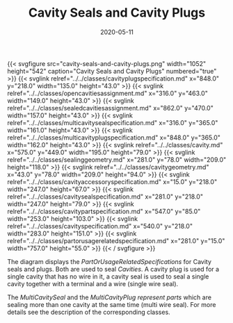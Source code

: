 ﻿---
title: Cavity Seals and Cavity Plugs
toc: false
type: specs
layout: diagram
date: "2020-05-11"
draft: false
specification: VEC
version: 1.2.0
documentType: "Recommendation"
elementType: Diagram
classes:
  - CavityPlugSpecification
  - OpenCavitiesAssignment
  - SealedCavitiesAssignment
  - MultiCavitySealSpecification
  - MultiCavityPlugSpecification
  - Cavity
  - SealingGeometry
  - CavityGeometry
  - CavityAccessorySpecification
  - CavitySealSpecification
  - CavityPartSpecification
  - CavitySpecification
  - PartOrUsageRelatedSpecification
menu:
  VEC-1.2.0:    
    parent: component-characteristics
    identifier: component-characteristics/cavity-seals-and-cavity-plugs
    weight: 1005007 

# Prev/next pager order (if `docs_section_pager` enabled in `params.toml`)
weight: 1005007
---
{{< svgfigure src="cavity-seals-and-cavity-plugs.png" width="1052" height="542" caption="Cavity Seals and Cavity Plugs" numbered="true" >}}
  {{< svglink relref="../../classes/cavityplugspecification.md" x="848.0" y="218.0" width="135.0" height="43.0" >}}
  {{< svglink relref="../../classes/opencavitiesassignment.md" x="316.0" y="463.0" width="149.0" height="43.0" >}}
  {{< svglink relref="../../classes/sealedcavitiesassignment.md" x="862.0" y="470.0" width="157.0" height="43.0" >}}
  {{< svglink relref="../../classes/multicavitysealspecification.md" x="316.0" y="365.0" width="161.0" height="43.0" >}}
  {{< svglink relref="../../classes/multicavityplugspecification.md" x="848.0" y="365.0" width="162.0" height="43.0" >}}
  {{< svglink relref="../../classes/cavity.md" x="575.0" y="449.0" width="195.0" height="79.0" >}}
  {{< svglink relref="../../classes/sealinggeometry.md" x="281.0" y="78.0" width="209.0" height="118.0" >}}
  {{< svglink relref="../../classes/cavitygeometry.md" x="43.0" y="78.0" width="209.0" height="94.0" >}}
  {{< svglink relref="../../classes/cavityaccessoryspecification.md" x="15.0" y="218.0" width="247.0" height="67.0" >}}
  {{< svglink relref="../../classes/cavitysealspecification.md" x="281.0" y="218.0" width="247.0" height="79.0" >}}
  {{< svglink relref="../../classes/cavitypartspecification.md" x="547.0" y="85.0" width="253.0" height="103.0" >}}
  {{< svglink relref="../../classes/cavityspecification.md" x="540.0" y="218.0" width="283.0" height="151.0" >}}
  {{< svglink relref="../../classes/partorusagerelatedspecification.md" x="281.0" y="15.0" width="757.0" height="55.0" >}}
{{< / svgfigure >}}
<p> The diagram displays the <i>PartOrUsageRelatedSpecifications</i> for Cavity seals and plugs. Both are used to seal <i>Cavities</i>. A cavity plug is used for a single cavity that has no wire in it, a cavity seal is used to seal a single cavity together with a terminal and a wire (single wire seal).      </p>      <p> The <i>MultiCavitySeal</i> and the <i>MultiCavityPlug represent parts </i>which are sealing more than one cavity at the same time (multi wire seal). For more details see the description of the corresponding classes.      </p>